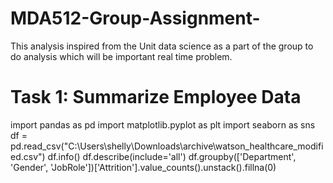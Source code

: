 # MDA512-Group-Assignment-
This analysis inspired from the Unit data science as a part of the group to do analysis which will be important real time problem.
# Task 1: Summarize Employee Data
import pandas as pd
import matplotlib.pyplot as plt
import seaborn as sns
df = pd.read_csv("C:\\Users\\shelly\\Downloads\\archive\\watson_healthcare_modified.csv")
df.info()
df.describe(include='all')
df.groupby(['Department', 'Gender', 'JobRole'])['Attrition'].value_counts().unstack().fillna(0)
